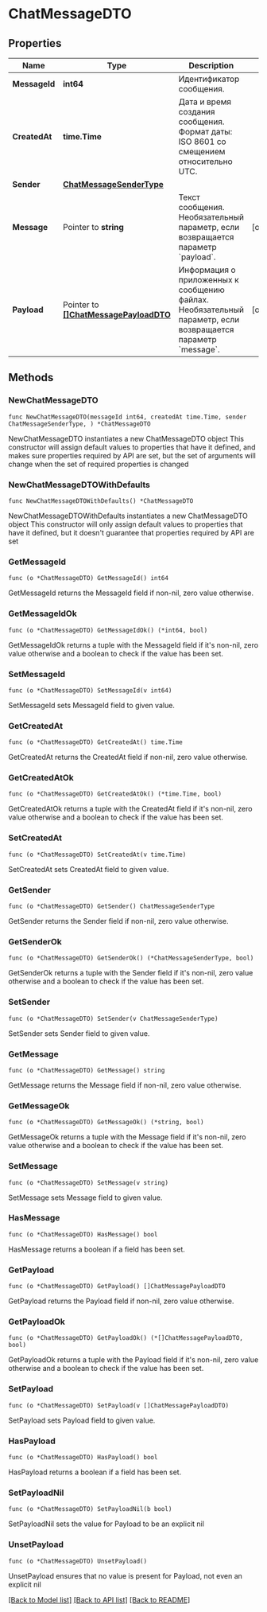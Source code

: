# ChatMessageDTO

## Properties

Name | Type | Description | Notes
------------ | ------------- | ------------- | -------------
**MessageId** | **int64** | Идентификатор сообщения. | 
**CreatedAt** | **time.Time** | Дата и время создания сообщения.  Формат даты: ISO 8601 со смещением относительно UTC.  | 
**Sender** | [**ChatMessageSenderType**](ChatMessageSenderType.md) |  | 
**Message** | Pointer to **string** | Текст сообщения.  Необязательный параметр, если возвращается параметр &#x60;payload&#x60;.  | [optional] 
**Payload** | Pointer to [**[]ChatMessagePayloadDTO**](ChatMessagePayloadDTO.md) | Информация о приложенных к сообщению файлах.  Необязательный параметр, если возвращается параметр &#x60;message&#x60;.  | [optional] 

## Methods

### NewChatMessageDTO

`func NewChatMessageDTO(messageId int64, createdAt time.Time, sender ChatMessageSenderType, ) *ChatMessageDTO`

NewChatMessageDTO instantiates a new ChatMessageDTO object
This constructor will assign default values to properties that have it defined,
and makes sure properties required by API are set, but the set of arguments
will change when the set of required properties is changed

### NewChatMessageDTOWithDefaults

`func NewChatMessageDTOWithDefaults() *ChatMessageDTO`

NewChatMessageDTOWithDefaults instantiates a new ChatMessageDTO object
This constructor will only assign default values to properties that have it defined,
but it doesn't guarantee that properties required by API are set

### GetMessageId

`func (o *ChatMessageDTO) GetMessageId() int64`

GetMessageId returns the MessageId field if non-nil, zero value otherwise.

### GetMessageIdOk

`func (o *ChatMessageDTO) GetMessageIdOk() (*int64, bool)`

GetMessageIdOk returns a tuple with the MessageId field if it's non-nil, zero value otherwise
and a boolean to check if the value has been set.

### SetMessageId

`func (o *ChatMessageDTO) SetMessageId(v int64)`

SetMessageId sets MessageId field to given value.


### GetCreatedAt

`func (o *ChatMessageDTO) GetCreatedAt() time.Time`

GetCreatedAt returns the CreatedAt field if non-nil, zero value otherwise.

### GetCreatedAtOk

`func (o *ChatMessageDTO) GetCreatedAtOk() (*time.Time, bool)`

GetCreatedAtOk returns a tuple with the CreatedAt field if it's non-nil, zero value otherwise
and a boolean to check if the value has been set.

### SetCreatedAt

`func (o *ChatMessageDTO) SetCreatedAt(v time.Time)`

SetCreatedAt sets CreatedAt field to given value.


### GetSender

`func (o *ChatMessageDTO) GetSender() ChatMessageSenderType`

GetSender returns the Sender field if non-nil, zero value otherwise.

### GetSenderOk

`func (o *ChatMessageDTO) GetSenderOk() (*ChatMessageSenderType, bool)`

GetSenderOk returns a tuple with the Sender field if it's non-nil, zero value otherwise
and a boolean to check if the value has been set.

### SetSender

`func (o *ChatMessageDTO) SetSender(v ChatMessageSenderType)`

SetSender sets Sender field to given value.


### GetMessage

`func (o *ChatMessageDTO) GetMessage() string`

GetMessage returns the Message field if non-nil, zero value otherwise.

### GetMessageOk

`func (o *ChatMessageDTO) GetMessageOk() (*string, bool)`

GetMessageOk returns a tuple with the Message field if it's non-nil, zero value otherwise
and a boolean to check if the value has been set.

### SetMessage

`func (o *ChatMessageDTO) SetMessage(v string)`

SetMessage sets Message field to given value.

### HasMessage

`func (o *ChatMessageDTO) HasMessage() bool`

HasMessage returns a boolean if a field has been set.

### GetPayload

`func (o *ChatMessageDTO) GetPayload() []ChatMessagePayloadDTO`

GetPayload returns the Payload field if non-nil, zero value otherwise.

### GetPayloadOk

`func (o *ChatMessageDTO) GetPayloadOk() (*[]ChatMessagePayloadDTO, bool)`

GetPayloadOk returns a tuple with the Payload field if it's non-nil, zero value otherwise
and a boolean to check if the value has been set.

### SetPayload

`func (o *ChatMessageDTO) SetPayload(v []ChatMessagePayloadDTO)`

SetPayload sets Payload field to given value.

### HasPayload

`func (o *ChatMessageDTO) HasPayload() bool`

HasPayload returns a boolean if a field has been set.

### SetPayloadNil

`func (o *ChatMessageDTO) SetPayloadNil(b bool)`

 SetPayloadNil sets the value for Payload to be an explicit nil

### UnsetPayload
`func (o *ChatMessageDTO) UnsetPayload()`

UnsetPayload ensures that no value is present for Payload, not even an explicit nil

[[Back to Model list]](../README.md#documentation-for-models) [[Back to API list]](../README.md#documentation-for-api-endpoints) [[Back to README]](../README.md)


